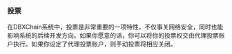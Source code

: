 ### 投票

在DBXChain系统中，投票是非常重要的一项特性，不仅事关网络安全，同时也能影响系统的后续开发方向。如果你愿意的话，你可以将你的投票权交由代理投票账户执行。如果你设定了代理投票账户，则手动投票将相应关闭。
